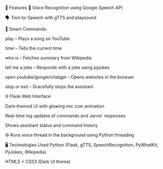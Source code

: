 🌟 Features
🎤 Voice Recognition using Google Speech API

🗣️ Text-to-Speech with gTTS and playsound

🔎 Smart Commands:

play <song> – Plays a song on YouTube

time – Tells the current time

who is <person> – Fetches summary from Wikipedia

tell me a joke – Responds with a joke using pyjokes

open youtube/google/chatgpt – Opens websites in the browser

stop or exit – Gracefully stops the assistant

🌐 Flask Web Interface:

Dark-themed UI with glowing mic icon animation

Real-time log updates of commands and Jarvis' responses

Shows assistant status and command history

⚙️ Runs voice thread in the background using Python threading

🖥️ Technologies Used
Python (Flask, gTTS, SpeechRecognition, PyWhatKit, PyJokes, Wikipedia)

HTML5 + CSS3 (Dark UI theme)
